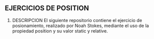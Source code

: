 ## EJERCICIOS DE POSITION
1. DESCRIPCION 
  El siguiente repositorio contiene el ejercicio de posionamiento, realizado por Noah Stokes, mediante el uso de la propiedad position y su valor static y relative.
